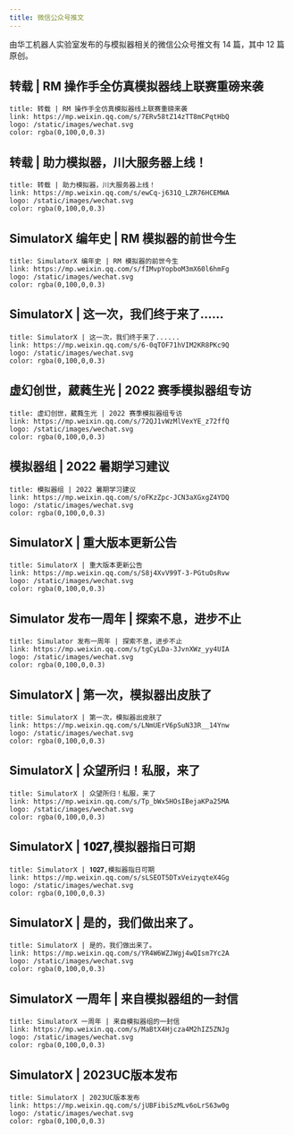 ```yaml
---
title: 微信公众号推文
---
```


由华工机器人实验室发布的与模拟器相关的微信公众号推文有 14 篇，其中 12 篇原创。

## 转载 | RM 操作手全仿真模拟器线上联赛重磅来袭
```card
title: 转载 | RM 操作手全仿真模拟器线上联赛重磅来袭
link: https://mp.weixin.qq.com/s/7ERv58tZ14zTT8mCPqtHbQ
logo: /static/images/wechat.svg
color: rgba(0,100,0,0.3)
```

## 转载 | 助力模拟器，川大服务器上线！
```card
title: 转载 | 助力模拟器，川大服务器上线！
link: https://mp.weixin.qq.com/s/ewCq-j631Q_LZR76HCEMWA
logo: /static/images/wechat.svg
color: rgba(0,100,0,0.3)
```

## SimulatorX 编年史 | RM 模拟器的前世今生
```card
title: SimulatorX 编年史 | RM 模拟器的前世今生
link: https://mp.weixin.qq.com/s/fIMvpYopboM3mX60l6hmFg
logo: /static/images/wechat.svg
color: rgba(0,100,0,0.3)
```

## SimulatorX | 这一次，我们终于来了......
```card
title: SimulatorX | 这一次，我们终于来了......
link: https://mp.weixin.qq.com/s/6-0qTOF71hVIM2KR8PKc9Q
logo: /static/images/wechat.svg
color: rgba(0,100,0,0.3)
```

## 虚幻创世，葳蕤生光 | 2022 赛季模拟器组专访
```card
title: 虚幻创世，葳蕤生光 | 2022 赛季模拟器组专访
link: https://mp.weixin.qq.com/s/72QJ1vWzMlVexYE_z72ffQ
logo: /static/images/wechat.svg
color: rgba(0,100,0,0.3)
```

## 模拟器组 | 2022 暑期学习建议
```card
title: 模拟器组 | 2022 暑期学习建议
link: https://mp.weixin.qq.com/s/oFKzZpc-JCN3aXGxgZ4YDQ
logo: /static/images/wechat.svg
color: rgba(0,100,0,0.3)
```

## SimulatorX | 重大版本更新公告
```card
title: SimulatorX | 重大版本更新公告
link: https://mp.weixin.qq.com/s/S8j4XvV99T-3-PGtuOsRvw
logo: /static/images/wechat.svg
color: rgba(0,100,0,0.3)
```

## Simulator 发布一周年 | 探索不息，进步不止
```card
title: Simulator 发布一周年 | 探索不息，进步不止
link: https://mp.weixin.qq.com/s/tgCyLDa-3JvnXWz_yy4UIA
logo: /static/images/wechat.svg
color: rgba(0,100,0,0.3)
```

## SimulatorX | 第一次，模拟器出皮肤了
```card
title: SimulatorX | 第一次，模拟器出皮肤了
link: https://mp.weixin.qq.com/s/LNmUErV6pSuN33R__14Ynw
logo: /static/images/wechat.svg
color: rgba(0,100,0,0.3)
```

## SimulatorX | 众望所归！私服，来了
```card
title: SimulatorX | 众望所归！私服，来了
link: https://mp.weixin.qq.com/s/Tp_bWx5HOsIBejaKPa25MA
logo: /static/images/wechat.svg
color: rgba(0,100,0,0.3)
```

## SimulatorX | 𝟏𝟎𝟐𝟕,模拟器指日可期
```card
title: SimulatorX | 𝟏𝟎𝟐𝟕,模拟器指日可期
link: https://mp.weixin.qq.com/s/sLSEOT5DTxVeizyqteX4Gg
logo: /static/images/wechat.svg
color: rgba(0,100,0,0.3)
```

## SimulatorX | 是的，我们做出来了。
```card
title: SimulatorX | 是的，我们做出来了。
link: https://mp.weixin.qq.com/s/YR4W6WZJWgj4wQIsm7Yc2A
logo: /static/images/wechat.svg
color: rgba(0,100,0,0.3)
```

## SimulatorX 一周年 | 来自模拟器组的一封信
```card
title: SimulatorX 一周年 | 来自模拟器组的一封信
link: https://mp.weixin.qq.com/s/MaBtX4Hjcza4M2hIZ5ZNJg
logo: /static/images/wechat.svg
color: rgba(0,100,0,0.3)
```

## SimulatorX | 2023UC版本发布
```card
title: SimulatorX | 2023UC版本发布
link: https://mp.weixin.qq.com/s/jUBFibiSzMLv6oLrS63w0g
logo: /static/images/wechat.svg
color: rgba(0,100,0,0.3)
```